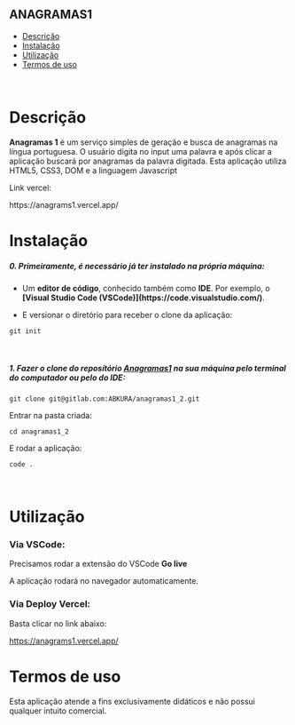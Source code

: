 ## ANAGRAMAS1

- [Descrição](#descrição)
- [Instalação](#instalação)
- [Utilização](#utilização)
- [Termos de uso](#termos-de-uso)

<br>

# Descrição

<p><b>Anagramas 1</b> é um serviço simples de geração e busca de anagramas na língua portuguesa. O usuário digita no input uma palavra e após clicar a aplicação buscará por anagramas da palavra digitada. Esta aplicação utiliza HTML5, CSS3, DOM e a linguagem Javascript</p>

<p>Link vercel:</p>
https://anagrams1.vercel.app/
<br>

# Instalação

<h5>0. Primeiramente, é necessário já ter instalado na própria máquina:</h5>

- <p> Um <b>editor de código</b>, conhecido também como <b>IDE</b>. Por exemplo, o <b>[Visual Studio Code (VSCode)](https://code.visualstudio.com/)</b>.</p>

- <p> E versionar o diretório para receber o clone da aplicação:</p>

```
git init
```

<br>
<h5>1. Fazer o clone do reposítório <span style="text-decoration: underline">Anagramas1</span> na sua máquina pelo terminal do computador ou pelo do IDE:</h5>

```
git clone git@gitlab.com:ABKURA/anagramas1_2.git
```

<p>Entrar na pasta criada:</p>

```
cd anagramas1_2
```

<p>E rodar a aplicação:</p>

```
code .
```

<br>


# Utilização


<h3>Via VSCode:</h3>

<p>Precisamos rodar a extensão do VSCode <b>Go live</b></p>

<p>A aplicação rodará no navegador automaticamente.</p>


<h3>Via Deploy Vercel:</h3>

<p>Basta clicar no link abaixo:</p>

https://anagrams1.vercel.app/



# Termos de uso

<p>Esta aplicação atende a fins exclusivamente didáticos e não possui qualquer intuito comercial.</p>
